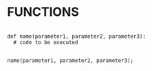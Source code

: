 # FUNCTIONS

```

def name(parameter1, parameter2, parameter3):
  # code to be executed

```

```

name(parameter1, parameter2, parameter3); 

```
